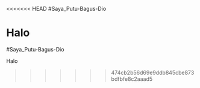 <<<<<<< HEAD
#Saya_Putu-Bagus-Dio

Halo
=======
#Saya_Putu-Bagus-Dio

Halo
>>>>>>> 474cb2b56d69e9ddb845cbe873bdfbfe8c2aaad5
